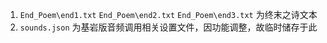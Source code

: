 1. `End_Poem\end1.txt` `End_Poem\end2.txt` `End_Poem\end3.txt` 为终末之诗文本
2. `sounds.json` 为基岩版音频调用相关设置文件，因功能调整，故临时储存于此